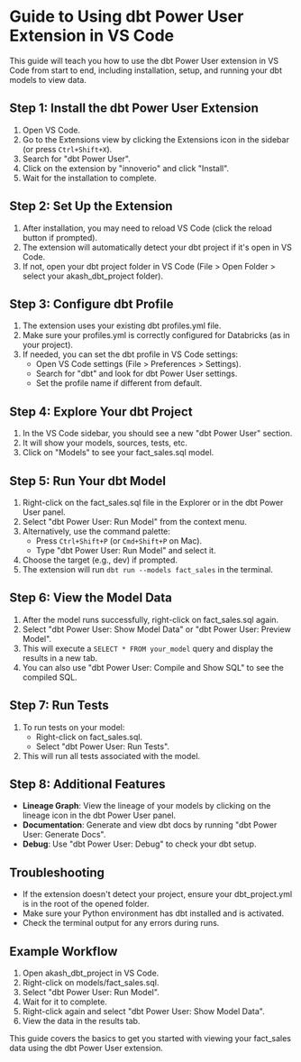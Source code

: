 # Guide to Using dbt Power User Extension in VS Code

This guide will teach you how to use the dbt Power User extension in VS Code from start to end, including installation, setup, and running your dbt models to view data.

## Step 1: Install the dbt Power User Extension

1. Open VS Code.
2. Go to the Extensions view by clicking the Extensions icon in the sidebar (or press `Ctrl+Shift+X`).
3. Search for "dbt Power User".
4. Click on the extension by "innoverio" and click "Install".
5. Wait for the installation to complete.

## Step 2: Set Up the Extension

1. After installation, you may need to reload VS Code (click the reload button if prompted).
2. The extension will automatically detect your dbt project if it's open in VS Code.
3. If not, open your dbt project folder in VS Code (File > Open Folder > select your akash_dbt_project folder).

## Step 3: Configure dbt Profile

1. The extension uses your existing dbt profiles.yml file.
2. Make sure your profiles.yml is correctly configured for Databricks (as in your project).
3. If needed, you can set the dbt profile in VS Code settings:
   - Open VS Code settings (File > Preferences > Settings).
   - Search for "dbt" and look for dbt Power User settings.
   - Set the profile name if different from default.

## Step 4: Explore Your dbt Project

1. In the VS Code sidebar, you should see a new "dbt Power User" section.
2. It will show your models, sources, tests, etc.
3. Click on "Models" to see your fact_sales.sql model.

## Step 5: Run Your dbt Model

1. Right-click on the fact_sales.sql file in the Explorer or in the dbt Power User panel.
2. Select "dbt Power User: Run Model" from the context menu.
3. Alternatively, use the command palette:
   - Press `Ctrl+Shift+P` (or `Cmd+Shift+P` on Mac).
   - Type "dbt Power User: Run Model" and select it.
4. Choose the target (e.g., dev) if prompted.
5. The extension will run `dbt run --models fact_sales` in the terminal.

## Step 6: View the Model Data

1. After the model runs successfully, right-click on fact_sales.sql again.
2. Select "dbt Power User: Show Model Data" or "dbt Power User: Preview Model".
3. This will execute a `SELECT * FROM your_model` query and display the results in a new tab.
4. You can also use "dbt Power User: Compile and Show SQL" to see the compiled SQL.

## Step 7: Run Tests

1. To run tests on your model:
   - Right-click on fact_sales.sql.
   - Select "dbt Power User: Run Tests".
2. This will run all tests associated with the model.

## Step 8: Additional Features

- **Lineage Graph**: View the lineage of your models by clicking on the lineage icon in the dbt Power User panel.
- **Documentation**: Generate and view dbt docs by running "dbt Power User: Generate Docs".
- **Debug**: Use "dbt Power User: Debug" to check your dbt setup.

## Troubleshooting

- If the extension doesn't detect your project, ensure your dbt_project.yml is in the root of the opened folder.
- Make sure your Python environment has dbt installed and is activated.
- Check the terminal output for any errors during runs.

## Example Workflow

1. Open akash_dbt_project in VS Code.
2. Right-click on models/fact_sales.sql.
3. Select "dbt Power User: Run Model".
4. Wait for it to complete.
5. Right-click again and select "dbt Power User: Show Model Data".
6. View the data in the results tab.

This guide covers the basics to get you started with viewing your fact_sales data using the dbt Power User extension.
